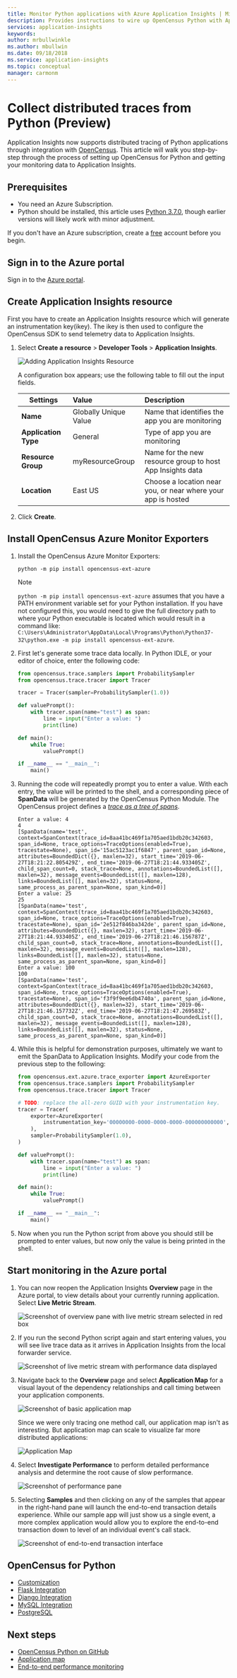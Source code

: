 ```yaml
---
title: Monitor Python applications with Azure Application Insights | Microsoft Docs
description: Provides instructions to wire up OpenCensus Python with Application Insights
services: application-insights
keywords:
author: mrbullwinkle
ms.author: mbullwin
ms.date: 09/18/2018
ms.service: application-insights
ms.topic: conceptual
manager: carmonm
---
```


# Collect distributed traces from Python (Preview)

Application Insights now supports distributed tracing of Python applications through integration with [OpenCensus](https://opencensus.io). This article will walk you step-by-step through the process of setting up OpenCensus for Python and getting your monitoring data to Application Insights.

## Prerequisites

- You need an Azure Subscription.
- Python should be installed, this article uses [Python 3.7.0](https://www.python.org/downloads/), though earlier versions will likely work with minor adjustment.

If you don't have an Azure subscription, create a [free](https://azure.microsoft.com/free/) account before you begin.

## Sign in to the Azure portal

Sign in to the [Azure portal](https://portal.azure.com/).

## Create Application Insights resource

First you have to create an Application Insights resource which will generate an instrumentation key(ikey). The ikey is then used to configure the OpenCensus SDK to send telemetry data to Application Insights.

1. Select **Create a resource** > **Developer Tools** > **Application Insights**.

   ![Adding Application Insights Resource](./media/opencensus-python/0001-create-resource.png)

   A configuration box appears; use the following table to fill out the input fields.

    | Settings        | Value           | Description  |
   | ------------- |:-------------|:-----|
   | **Name**      | Globally Unique Value | Name that identifies the app you are monitoring |
   | **Application Type** | General | Type of app you are monitoring |
   | **Resource Group**     | myResourceGroup      | Name for the new resource group to host App Insights data |
   | **Location** | East US | Choose a location near you, or near where your app is hosted |

2. Click **Create**.

## Install OpenCensus Azure Monitor Exporters

1. Install the OpenCensus Azure Monitor Exporters:

    ```console
    python -m pip install opencensus-ext-azure
    ```

    > [!NOTE]
    > `python -m pip install opencensus-ext-azure` assumes that you have a PATH environment variable set for your Python installation. If you have not configured this, you would need to give the full directory path to where your Python executable is located which would result in a command like: `C:\Users\Administrator\AppData\Local\Programs\Python\Python37-32\python.exe -m pip install opencensus-ext-azure`.

2. First let's generate some trace data locally. In Python IDLE, or your editor of choice, enter the following code:

    ```python
    from opencensus.trace.samplers import ProbabilitySampler
    from opencensus.trace.tracer import Tracer

    tracer = Tracer(sampler=ProbabilitySampler(1.0))

    def valuePrompt():
        with tracer.span(name="test") as span:
            line = input("Enter a value: ")
            print(line)

    def main():
        while True:
            valuePrompt()

    if __name__ == "__main__":
        main()
    ```

3. Running the code will repeatedly prompt you to enter a value. With each entry, the value will be printed to the shell, and a corresponding piece of **SpanData** will be generated by the OpenCensus Python Module. The OpenCensus project defines a [_trace as a tree of spans_](https://opencensus.io/core-concepts/tracing/).
    
    ```
    Enter a value: 4
    4
    [SpanData(name='test', context=SpanContext(trace_id=8aa41bc469f1a705aed1bdb20c342603, span_id=None, trace_options=TraceOptions(enabled=True), tracestate=None), span_id='15ac5123ac1f6847', parent_span_id=None, attributes=BoundedDict({}, maxlen=32), start_time='2019-06-27T18:21:22.805429Z', end_time='2019-06-27T18:21:44.933405Z', child_span_count=0, stack_trace=None, annotations=BoundedList([], maxlen=32), message_events=BoundedList([], maxlen=128), links=BoundedList([], maxlen=32), status=None, same_process_as_parent_span=None, span_kind=0)]
    Enter a value: 25
    25
    [SpanData(name='test', context=SpanContext(trace_id=8aa41bc469f1a705aed1bdb20c342603, span_id=None, trace_options=TraceOptions(enabled=True), tracestate=None), span_id='2e512f846ba342de', parent_span_id=None, attributes=BoundedDict({}, maxlen=32), start_time='2019-06-27T18:21:44.933405Z', end_time='2019-06-27T18:21:46.156787Z', child_span_count=0, stack_trace=None, annotations=BoundedList([], maxlen=32), message_events=BoundedList([], maxlen=128), links=BoundedList([], maxlen=32), status=None, same_process_as_parent_span=None, span_kind=0)]
    Enter a value: 100
    100
    [SpanData(name='test', context=SpanContext(trace_id=8aa41bc469f1a705aed1bdb20c342603, span_id=None, trace_options=TraceOptions(enabled=True), tracestate=None), span_id='f3f9f9ee6db4740a', parent_span_id=None, attributes=BoundedDict({}, maxlen=32), start_time='2019-06-27T18:21:46.157732Z', end_time='2019-06-27T18:21:47.269583Z', child_span_count=0, stack_trace=None, annotations=BoundedList([], maxlen=32), message_events=BoundedList([], maxlen=128), links=BoundedList([], maxlen=32), status=None, same_process_as_parent_span=None, span_kind=0)]
    ```

4. While this is helpful for demonstration purposes, ultimately we want to emit the SpanData to Application Insights. Modify your code from the previous step to the following:

    ```python
    from opencensus.ext.azure.trace_exporter import AzureExporter
    from opencensus.trace.samplers import ProbabilitySampler
    from opencensus.trace.tracer import Tracer
    
    # TODO: replace the all-zero GUID with your instrumentation key.
    tracer = Tracer(
        exporter=AzureExporter(
            instrumentation_key='00000000-0000-0000-0000-000000000000',
        ),
        sampler=ProbabilitySampler(1.0),
    )

    def valuePrompt():
        with tracer.span(name="test") as span:
            line = input("Enter a value: ")
            print(line)

    def main():
        while True:
            valuePrompt()

    if __name__ == "__main__":
        main()
    ```
5. Now when you run the Python script from above you should still be prompted to enter values, but now only the value is being printed in the shell.

## Start monitoring in the Azure portal

1. You can now reopen the Application Insights **Overview** page in the Azure portal, to view details about your currently running application. Select **Live Metric Stream**.

   ![Screenshot of overview pane with live metric stream selected in red box](./media/opencensus-python/0005-overview-live-metrics-stream.png)

2. If you run the second Python script again and start entering values, you will see live trace data as it arrives in Application Insights from the local forwarder service.

   ![Screenshot of live metric stream with performance data displayed](./media/opencensus-python/0006-stream.png)

3. Navigate back to the **Overview** page and select **Application Map** for a visual layout of the dependency relationships and call timing between your application components.

    ![Screenshot of basic application map](./media/opencensus-python/0007-application-map.png)

    Since we were only tracing one method call, our application map isn't as interesting. But application map can scale to visualize far more distributed applications:

   ![Application Map](media/opencensus-python/application-map.png)

4. Select **Investigate Performance** to perform detailed performance analysis and determine the root cause of slow performance.

    ![Screenshot of performance pane](./media/opencensus-python/0008-performance.png)

5. Selecting **Samples** and then clicking on any of the samples that appear in the right-hand pane will launch the end-to-end transaction details experience. While our sample app will just show us a single event, a more complex application would allow you to explore the end-to-end transaction down to level of an individual event's call stack.

     ![Screenshot of end-to-end transaction interface](./media/opencensus-python/0009-end-to-end-transaction.png)

## OpenCensus for Python

* [Customization](https://github.com/census-instrumentation/opencensus-python/blob/master/README.rst#customization)
* [Flask Integration](https://github.com/census-instrumentation/opencensus-python/tree/master/contrib/opencensus-ext-flask)
* [Django Integration](https://github.com/census-instrumentation/opencensus-python/tree/master/contrib/opencensus-ext-django)
* [MySQL Integration](https://github.com/census-instrumentation/opencensus-python/tree/master/contrib/opencensus-ext-mysql)
* [PostgreSQL](https://github.com/census-instrumentation/opencensus-python/tree/master/contrib/opencensus-ext-postgresql)

## Next steps

* [OpenCensus Python on GitHub](https://github.com/census-instrumentation/opencensus-python)
* [Application map](./../../azure-monitor/app/app-map.md)
* [End-to-end performance monitoring](./../../azure-monitor/learn/tutorial-performance.md)
